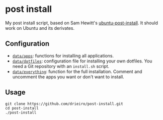 # post install

My post install script, based on Sam Hewitt's [ubuntu-post-install](https://github.com/snwh/ubuntu-post-install). It should work on Ubuntu and its derivates.

## Configuration 

 * [`data/apps`](/data/apps): functions for installing all applications.
 * [`data/dotfiles`](/data/dotfiles): configuration file for installing your own dotfiles. You need a Git repository with an `install.sh` script.
 * [`data/everything`](/data/everything): function for the full installation. Comment and uncomment the apps you want or don't want to install.

## Usage

    git clone https://github.com/drieiro/post-install.git
    cd post-install
    ./post-install
